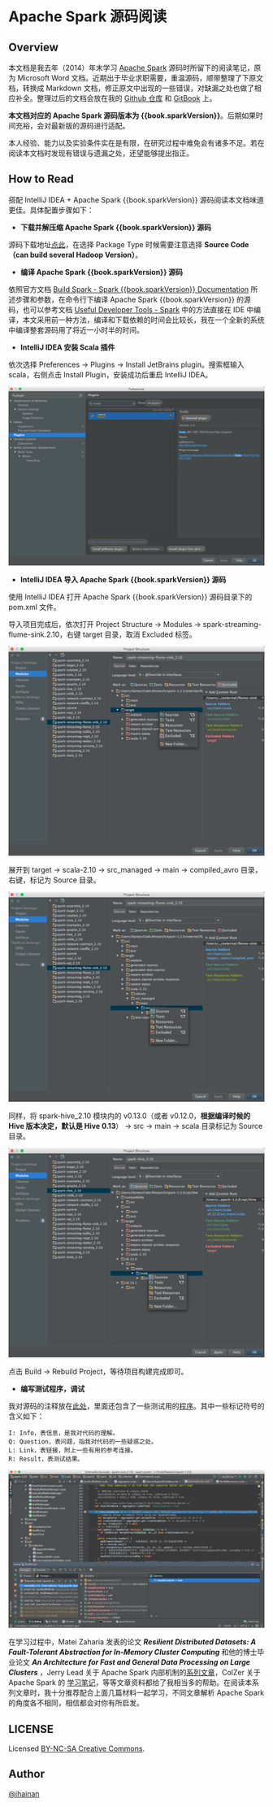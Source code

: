 # Apache Spark 源码阅读

## Overview
本文档是我去年（2014）年末学习 [Apache Spark](http://spark.apache.org/) 源码时所留下的阅读笔记，原为 Microsoft Word 文档。近期出于毕业求职需要，重温源码，顺带整理了下原文档，转换成 Markdown 文档，修正原文中出现的一些错误，对缺漏之处也做了相应补全。整理过后的文档会放在我的 [Github 仓库](https://github.com/ihainan/SparkInternals) 和 [GitBook](http://ihainan.gitbooks.io/spark-source-code/content/) 上。

__本文档对应的 Apache Spark 源码版本为 {{book.sparkVersion}}__。后期如果时间充裕，会对最新版的源码进行适配。

本人经验、能力以及实验条件实在是有限，在研究过程中难免会有诸多不足。若在阅读本文档时发现有错误与遗漏之处，还望能够提出指正。

## How to Read
搭配 IntelliJ IDEA + Apache Spark {{book.sparkVersion}} 源码阅读本文档味道更佳。具体配置步骤如下：

- __下载并解压缩 Apache Spark {{book.sparkVersion}} 源码__

源码下载地址[点此](http://spark.apache.org/downloads.html)，在选择 Package Type 时候需要注意选择 __Source Code（can build several Hadoop Version）__。

- __编译 Apache Spark {{book.sparkVersion}} 源码__

依照官方文档 [Build Spark - Spark {{book.sparkVersion}} Documentation](https://spark.apache.org/docs/{{book.sparkVersion}}.0/building-spark.html) 所述步骤和参数，在命令行下编译 Apache Spark {{book.sparkVersion}} 的源码，也可以参考文档 [Useful Developer Tools - Spark](https://cwiki.apache.org/confluence/display/SPARK/Useful+Developer+Tools#UsefulDeveloperTools-IntelliJ) 中的方法直接在 IDE 中编译，本文采用前一种方法，编译和下载依赖的时间会比较长，我在一个全新的系统中编译整套源码用了将近一小时半的时间。


- __IntelliJ IDEA 安装 Scala 插件__

依次选择 Preferences -> Plugins -> Install JetBrains plugin。搜索框输入 scala，右侧点击 Install Plugin，安装成功后重启 IntelliJ IDEA。

![Scala Plugin](media/images/introduction/IDEA_Install_Scala_Plugin.png)


- __IntelliJ IDEA 导入 Apache Spark {{book.sparkVersion}} 源码__

使用 IntelliJ IDEA 打开 Apache Spark {{book.sparkVersion}} 源码目录下的 pom.xml 文件。

导入项目完成后，依次打开 Project Structure -> Modules -> spark-streaming-flume-sink.2.10，右键 target 目录，取消 Excluded 标签。

![Unmark Excluded](media/images/introduction/IDEA_Unmark_Target_Excluded.png)

展开到 target -> scala-2.10 -> src_managed -> main -> compiled_avro 目录，右键，标记为 Source 目录。

![Source Avro](media/images/introduction/IDEA_Mark_Avro_Source.png)

同样，将 spark-hive\_2.10 模块内的 v0.13.0（或者 v0.12.0，__根据编译时候的 Hive 版本决定，默认是 Hive 0.13__） -> src -> main -> scala 目录标记为 Source 目录。

![Source Hive](media/images/introduction/IDEA_Mark_Hive_Source.png)

点击 Build -> Rebuild Project，等待项目构建完成即可。

- __编写测试程序，调试__

我对源码的注释放在[此处](https://github.com/ihainan/CodeSnippets/tree/master/Apache%20Spark/sparkInternals/spark-1.2.0)，里面还包含了一些测试用的[程序](https://github.com/ihainan/CodeSnippets/tree/master/Apache%20Spark/sparkInternals/spark-1.2.0/core/src/main/scala/org/apache/spark/test)。其中一些标记符号的含义如下：

	I: Info，表信息，是我对代码的理解。
	Q: Question，表问题，指我对代码的一些疑惑之处。
	L: Link，表链接，附上一些有用的参考连接。
	R: Result，表测试结果。

![Debug](media/images/introduction/IDEA_Debug.png)


在学习过程中，Matei Zaharia 发表的论文 ___Resilient Distributed Datasets: A Fault-Tolerant Abstraction for In-Memory Cluster Computing___ 和他的博士毕业论文 ___An Architecture for Fast and General Data Processing on Large Clusters___ ，Jerry Lead 关于 Apache Spark 内部机制的[系列文章](https://github.com/JerryLead/SparkInternals)，ColZer 关于 Apache Spark 的 [学习笔记](https://github.com/ColZer/DigAndBuried)，等等文章资料都给了我相当多的帮助。在阅读本系列文章时，我十分推荐配合上面几篇材料一起学习，不同文章解析 Apache Spark 的角度各不相同，相信都会对你有所启发。

## LICENSE
Licensed [BY-NC-SA Creative Commons](http://creativecommons.org/licenses/by-nc-sa/4.0/). 

## Author
[@ihainan](http://github.com/ihainan)
